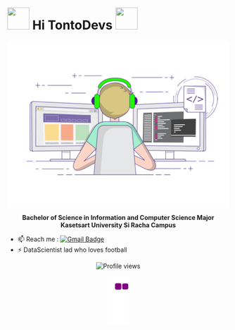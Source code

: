 <h1> 
    <img src = "https://emojipedia-us.s3.dualstack.us-west-1.amazonaws.com/thumbs/120/apple/325/technologist-light-skin-tone_1f9d1-1f3fb-200d-1f4bb.png" width = 50px height=50px> 
Hi TontoDevs 
    <img src = "https://emojipedia-us.s3.amazonaws.com/source/microsoft-teams/337/waving-hand_medium-light-skin-tone_1f44b-1f3fc_1f3fc.png" width = 50px height=50px> </h1> 


<div align = 'center'> 

<img align="center" src="/Pictures/developer2.gif" />
 <p>
   <strong>
     Bachelor of Science in Information and Computer Science Major <br>
     Kasetsart University Si Racha Campus <br>
   </strong>
  </p>
</div> 
    
- 📫 Reach me :
[![Gmail Badge](https://img.shields.io/badge/-Nattachai-c14438?style=social&logo=Gmail&logoColor=red&link=mailto:nattachai.chaiwiriya@gmail.com)](mailto:nattachai.chaiwiriya@gmail.com) 
- ⚡  DataScientist lad who loves football

<div align = 'center'>
    
![Profile views](https://komarev.com/ghpvc/?username=TontoDevs&color=07B6BB&label=PROFILE+VIEWS)
<!--
## snake-eating my contribution graph
-->
![snake gif](https://github.com/TontoDevs/getting_badges/blob/output/github-contribution-grid-snake.gif)



<!--
**TontoDevs/TontoDevs** is a ✨ _special_ ✨ repository because its `README.md` (this file) appears on your GitHub profile.

Here are some ideas to get you started:

- 🔭 I’m currently working on ...
- 🌱 I’m currently learning ...
- 👯 I’m looking to collaborate on ...
- 🤔 I’m looking for help with ...
- 💬 Ask me about ...
- 📫 How to reach me: ...
- 😄 Pronouns: ...
- ⚡ Fun fact: ...
-->
